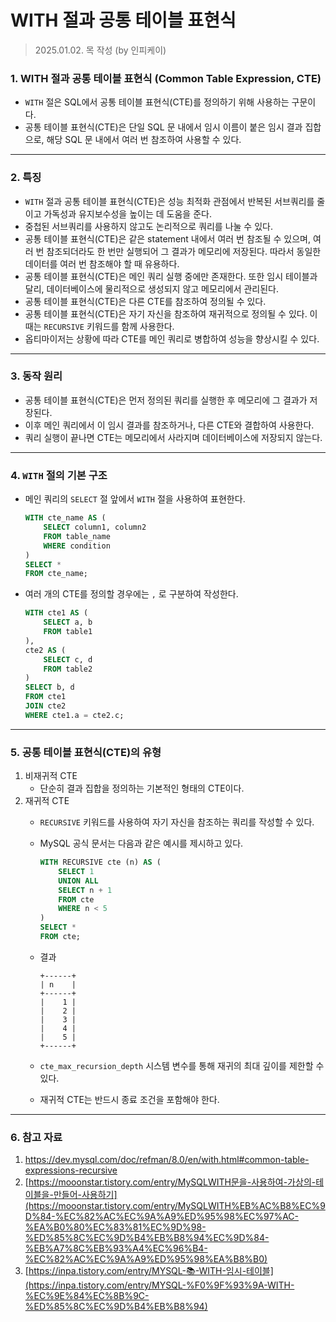 # WITH 절과 공통 테이블 표현식

> 2025.01.02. 목 작성 (by 인피케이)

### 1. WITH 절과 공통 테이블 표현식 (Common Table Expression, CTE)

- `WITH` 절은 SQL에서 공통 테이블 표현식(CTE)를 정의하기 위해 사용하는 구문이다.
- 공통 테이블 표현식(CTE)은 단일 SQL 문 내에서 임시 이름이 붙은 임시 결과 집합으로, 해당 SQL 문 내에서 여러 번 참조하여 사용할 수 있다.

---

### 2. 특징

- `WITH` 절과 공통 테이블 표현식(CTE)은 성능 최적화 관점에서 반복된 서브쿼리를 줄이고 가독성과 유지보수성을 높이는 데 도움을 준다.
- 중첩된 서브쿼리를 사용하지 않고도 논리적으로 쿼리를 나눌 수 있다.
- 공통 테이블 표현식(CTE)은 같은 statement 내에서 여러 번 참조될 수 있으며, 여러 번 참조되더라도 한 번만 실행되어 그 결과가 메모리에 저장된다. 따라서 동일한 데이터를 여러 번 참조해야 할 때 유용하다.
- 공통 테이블 표현식(CTE)은 메인 쿼리 실행 중에만 존재한다. 또한 임시 테이블과 달리, 데이터베이스에 물리적으로 생성되지 않고 메모리에서 관리된다.
- 공통 테이블 표현식(CTE)은 다른 CTE를 참조하여 정의될 수 있다.
- 공통 테이블 표현식(CTE)은 자기 자신을 참조하여 재귀적으로 정의될 수 있다. 이때는 `RECURSIVE` 키워드를 함께 사용한다.
- 옵티마이저는 상황에 따라 CTE를 메인 쿼리로 병합하여 성능을 향상시킬 수 있다.

---

### 3. 동작 원리

- 공통 테이블 표현식(CTE)은 먼저 정의된 쿼리를 실행한 후 메모리에 그 결과가 저장된다.
- 이후 메인 쿼리에서 이 임시 결과를 참조하거나, 다른 CTE와 결합하여 사용한다.
- 쿼리 실행이 끝나면 CTE는 메모리에서 사라지며 데이터베이스에 저장되지 않는다.

---

### 4. `WITH` 절의 기본 구조

- 메인 쿼리의 `SELECT` 절 앞에서 `WITH` 절을 사용하여 표현한다.

    ```sql
    WITH cte_name AS (
        SELECT column1, column2
        FROM table_name
        WHERE condition
    )
    SELECT *
    FROM cte_name;
    ```

- 여러 개의 CTE를 정의할 경우에는 `,` 로 구분하여 작성한다.

    ```sql
    WITH cte1 AS (
        SELECT a, b
        FROM table1
    ),
    cte2 AS (
        SELECT c, d
        FROM table2
    )
    SELECT b, d
    FROM cte1
    JOIN cte2
    WHERE cte1.a = cte2.c;
    ```

---

### 5. 공통 테이블 표현식(CTE)의 유형

1. 비재귀적 CTE
    - 단순히 결과 집합을 정의하는 기본적인 형태의 CTE이다.
2. 재귀적 CTE
    - `RECURSIVE` 키워드를 사용하여 자기 자신을 참조하는 쿼리를 작성할 수 있다.
    - MySQL 공식 문서는 다음과 같은 예시를 제시하고 있다.

        ```sql
        WITH RECURSIVE cte (n) AS (
            SELECT 1
            UNION ALL
            SELECT n + 1
            FROM cte
            WHERE n < 5
        )
        SELECT *
        FROM cte;
        ```

    - 결과

        ```
        +------+
        | n    |
        +------+
        |    1 |
        |    2 |
        |    3 |
        |    4 |
        |    5 |
        +------+
        ```

    - `cte_max_recursion_depth` 시스템 변수를 통해 재귀의 최대 깊이를 제한할 수 있다.
    - 재귀적 CTE는 반드시 종료 조건을 포함해야 한다.

---

### 6. 참고 자료

1. https://dev.mysql.com/doc/refman/8.0/en/with.html#common-table-expressions-recursive 
2. [https://mooonstar.tistory.com/entry/MySQLWITH문을-사용하여-가상의-테이블을-만들어-사용하기](https://mooonstar.tistory.com/entry/MySQLWITH%EB%AC%B8%EC%9D%84-%EC%82%AC%EC%9A%A9%ED%95%98%EC%97%AC-%EA%B0%80%EC%83%81%EC%9D%98-%ED%85%8C%EC%9D%B4%EB%B8%94%EC%9D%84-%EB%A7%8C%EB%93%A4%EC%96%B4-%EC%82%AC%EC%9A%A9%ED%95%98%EA%B8%B0) 
3. [https://inpa.tistory.com/entry/MYSQL-📚-WITH-임시-테이블](https://inpa.tistory.com/entry/MYSQL-%F0%9F%93%9A-WITH-%EC%9E%84%EC%8B%9C-%ED%85%8C%EC%9D%B4%EB%B8%94)
